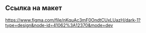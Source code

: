 ## Ссылка на макет
https://www.figma.com/file/nKquAc3mF0OndtCUxLUazH/dark-1?type=design&node-id=41062%3A12370&mode=dev
